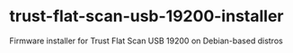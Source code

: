 # trust-flat-scan-usb-19200-installer
Firmware installer for Trust Flat Scan USB 19200 on Debian-based distros
